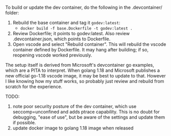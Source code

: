 To build or update the dev container, do the following in the .devcontainer/ folder:
1)  Rebuild the base container and tag it `godev:latest`:
    * `docker build -f base.Dockerfile -t godev:latest .`
2) Review Dockerfile; it points to godev:latest. Also review .devcontainer.json,
   which points to Dockerfile.
3) Open vscode and select "Rebuild container". This
   will rebuild the vscode container defined by Dockerfile. It may hang after building; if so,
   reopening vscode worked previously.

The setup itself is derived from Microsoft's devcontainer go examples, which are a PITA to interpret.
When golang 1.18 and Microsoft publishes a new official go-1.18 vscode image,
it may be best to update to that. However I like knowing how my stuff works, so probably just
review and rebuild from scratch for the experience.

TODO:
1) note poor security posture of the dev container, which use seccomp=unconfined and adds ptrace capability. This is no doubt for debugging, "ease of use", but be aware of the settings and update them if possible.
2) update docker image to golang 1.18 image when released



